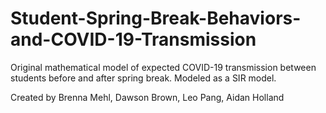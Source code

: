 # Student-Spring-Break-Behaviors-and-COVID-19-Transmission
Original mathematical model of expected COVID-19 transmission between students before and after spring break. Modeled as a SIR model.

Created by Brenna Mehl, Dawson Brown, Leo Pang, Aidan Holland
